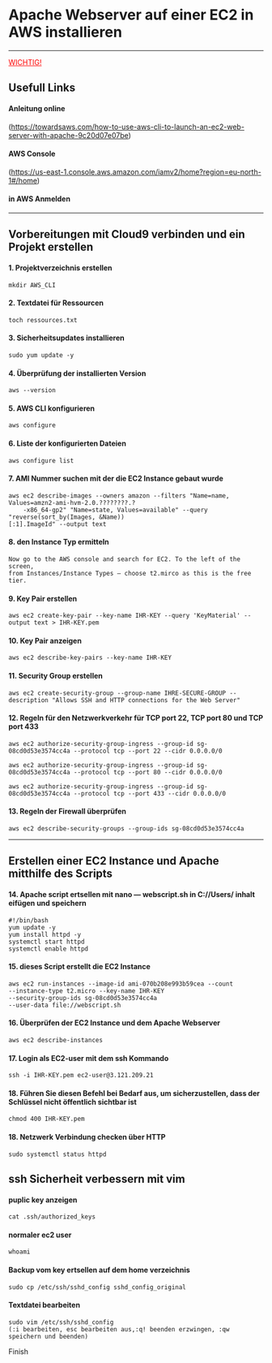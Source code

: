 # Apache Webserver auf einer EC2 in AWS installieren

--------------------------------------------------------------------------

<u style="color:red">WICHTIG!</u>

## Usefull Links

#### Anleitung online
	
(https://towardsaws.com/how-to-use-aws-cli-to-launch-an-ec2-web-server-with-apache-9c20d07e07be)

#### AWS Console
	
(https://us-east-1.console.aws.amazon.com/iamv2/home?region=eu-north-1#/home)

#### in AWS Anmelden 
-----------------------------------------------------------------

## Vorbereitungen mit Cloud9 verbinden und ein Projekt erstellen

#### 1. Projektverzeichnis erstellen
	
	mkdir AWS_CLI

#### 2. Textdatei für Ressourcen
	
	toch ressources.txt

#### 3. Sicherheitsupdates installieren
	
	sudo yum update -y

#### 4. Überprüfung der installierten Version
	
	aws --version

#### 5. AWS CLI konfigurieren
	
	aws configure

#### 6. Liste der konfigurierten Dateien	
  	
	aws configure list
	
#### 7. AMI Nummer suchen mit der die EC2 Instance gebaut wurde
	
	aws ec2 describe-images --owners amazon --filters "Name=name, Values=amzn2-ami-hvm-2.0.????????.?
    	-x86_64-gp2" "Name=state, Values=available" --query "reverse(sort_by(Images, &Name))
	[:1].ImageId" --output text
	
#### 8. den Instance Typ ermitteln
	
	Now go to the AWS console and search for EC2. To the left of the screen, 
  	from Instances/Instance Types — choose t2.mirco as this is the free tier.
		
#### 9. Key Pair erstellen
	
	aws ec2 create-key-pair --key-name IHR-KEY --query 'KeyMaterial' --output text > IHR-KEY.pem

#### 10. Key Pair anzeigen
	
	aws ec2 describe-key-pairs --key-name IHR-KEY

#### 11. Security Group erstellen
  	
	aws ec2 create-security-group --group-name IHRE-SECURE-GROUP --description "Allows SSH and HTTP connections for the Web Server"

#### 12. Regeln für den Netzwerkverkehr für TCP port 22, TCP port 80 und TCP port 433
	
	aws ec2 authorize-security-group-ingress --group-id sg-08cd0d53e3574cc4a --protocol tcp --port 22 --cidr 0.0.0.0/0

	aws ec2 authorize-security-group-ingress --group-id sg-08cd0d53e3574cc4a --protocol tcp --port 80 --cidr 0.0.0.0/0
	
	aws ec2 authorize-security-group-ingress --group-id sg-08cd0d53e3574cc4a --protocol tcp --port 433 --cidr 0.0.0.0/0

#### 13. Regeln der Firewall überprüfen
	
	aws ec2 describe-security-groups --group-ids sg-08cd0d53e3574cc4a

----------------------------------------------------------------------

##  Erstellen einer EC2 Instance und Apache mitthilfe des Scripts

#### 14. Apache script ertsellen mit nano — webscript.sh in C://Users/ <your user name> inhalt eifügen und speichern
    
	#!/bin/bash
	yum update -y
	yum install httpd -y
	systemctl start httpd
	systemctl enable httpd

#### 15. dieses Script erstellt die EC2 Instance
	
	aws ec2 run-instances --image-id ami-070b208e993b59cea --count 
	--instance-type t2.micro --key-name IHR-KEY 
	--security-group-ids sg-08cd0d53e3574cc4a 
	--user-data file://webscript.sh
	
#### 16. Überprüfen der EC2 Instance und dem Apache Webserver
	
	aws ec2 describe-instances

#### 17. Login als EC2-user mit dem ssh Kommando
	
	ssh -i IHR-KEY.pem ec2-user@3.121.209.21
	
#### 18. Führen Sie diesen Befehl bei Bedarf aus, um sicherzustellen, dass der Schlüssel nicht öffentlich sichtbar ist
	
	chmod 400 IHR-KEY.pem
	
#### 18. Netzwerk Verbindung checken über HTTP
	
	sudo systemctl status httpd
	
## ssh Sicherheit verbessern mit vim
	
#### puplic key anzeigen
	cat .ssh/authorized_keys

#### normaler ec2 user	
	whoami
	
#### Backup vom key ertsellen auf dem home verzeichnis
	sudo cp /etc/ssh/sshd_config sshd_config_original

#### Textdatei bearbeiten	
	sudo vim /etc/ssh/sshd_config
	(:i bearbeiten, esc bearbeiten aus,:q! beenden erzwingen, :qw speichern und beenden)
	
Finish

